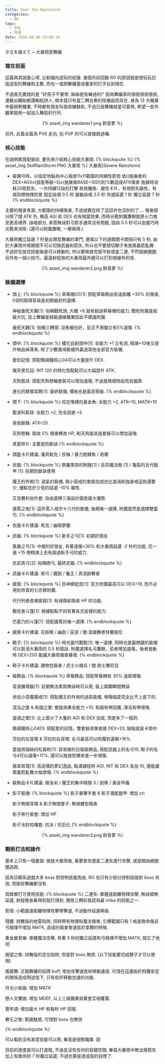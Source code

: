 ```yaml
---
title: Over the Rainstorm
categories:
  - RO
tags:
  - 手札
  - 吟遊
date: 2018-06-06 15:05:14
---
```

夕立を越えて ~ 大暴雨型舞孃

### 寫在前面

這篇與其說是心得, 比較偏向遊玩的紀錄. 幾個月前回鍋 RO 的原因就是想玩玩日版造型的舞孃和主教, 而也一值把舞孃當成養家的打手玩到現在.

不過首先要說的是 "好孩子不要學, 姊姊是有練過的!" 因為舞孃真的很弱很弱很弱, 連輸出輔助都還輸給詩人, 根本就只有當二轉合奏的陪襯品而存在. 身為 13 大職業中最弱勢職業, 不時都有朋友叫我改練魅影, 不過日版舞孃就是可愛呀, 希望一些外觀黨能夠一起加入舞蹈的行列.

<center>{% asset_img wanderer1.png 鈴音夢 %}</center>

另外, 此篇全篇為 PVE 走向, 玩 PVP 的可以直接跳過囉.

### 核心技能

在說明素質配裝前, 要先來介紹核心技能大暴雨:
{% blockquote %}
{% asset_img SkillRainStorm.PNG 大暴雨 %} 大暴雨(Severe Rainstorm)
- 裝備弓時，以指定地點為中心施放11x11範圍的持續性箭雨
  依[(施展者的DEX+AGI)x(技能等級÷5)x(施展者BASE÷100)]的%數造成ATK傷害
  施展時消耗20枝箭矢，一共持續12段的打擊
  有視種族、屬性卡片，有視箭矢屬性，有視目標物理防禦
  固定詠唱 0.5 秒 變動詠唱 3.5 秒
  共通延遲 1 秒 獨立延遲 7 秒
{% endblockquote %}

主要的傷害來源, 大範圍的持續傷害, 不過說實在除了這招外也沒別的了.... 傷害部分除了撐 ATK 外, 稱高 AGI 和 DEX 也有相當效果, 而時光靴附魔鷹眼能將火力推至更高境界. 詠唱部分, 素質無詠對弓箭手通常沒有問題, 固詠 0.5 秒可以由靈巧時光靴來消除. (還可以附魔鷹眼, 一舉兩得.)

大暴雨獨立延遲 7 秒是此類型舞孃的罩門, 進階以下的道館關卡間隔只有 5 秒, 由於大暴雨作用期間不可以切換武器和箭矢, 所以也不要想切鞭子來放奧義箭亂舞. 不過好在放完技能後是可以移動的, 所以要嘛放完就平射或是二連, 不然就繞圈圈. 另外有一個小技巧，最遠射程放的大暴雨最外圈可以打到視線外的怪.

<center>{% asset_img wanderer2.png 鈴音夢 %}</center>

### 裝備選擇

- 頭上:
{% blockquote %}
  草莓帽[0][1]: 搭配草莓飾品有遠距離 +30% 的傷害, 0洞的取得容易是初期最好的選擇.

  神秘垂死天鵝[1]: 俗稱戰死頭, 大概 +8 就有超過草莓帽的威力; 戰死附魔是超級大坑, 加上舞孃是超級邊緣職業因此不建議附魔.

  垂死天鵝[1]: 俗稱三轉頭. 沒魚蝦也好，反正不用錢又有5%遠傷.
{% endblockquote %}

- 頭中:
{% blockquote %}
  櫻花自創頭中[1]: 全能力 +1 又有洞, 精煉+10後又提升物品掉落率, 除了少數幾項裝備外贏過其他全部官方裝備.

  愛的記憶: 搭配晚禱鐘核心04可以大量提升 DEX.

  熾天使花冠: INT 120 的特化型配點可以大幅提升 ATK.

  天狗面具: 搭配天狗卷軸套裝可以增加遠傷, 不過是商城物品而且偏貴.

  進化的獅鷲耳飾[1]: 最終裝備, 價格也是最高等級.
{% endblockquote %}

- 頭下:
{% blockquote %}
  咬在嘴裡的黃金魚: 全能力 +2, ATK+10, MATK+10

  藍波利氣球: 全能力 +2, 完全迴避 +2

  爸爸鬍鬚: ATK+20

  天狗卷軸: 吸收 5% 傷害轉為 HP, 和天狗面具是套裝可以增加遠傷.

  真愛碎片: 主要是防斷詠
{% endblockquote %}

- 頭盔卡片建議: 潘貝勒克 / 狡蛛 / 暴力腔棘魚 / 奇爾

- 衣服:
{% blockquote %}
  歐羅萊昂的制服[1] / 吉芬魔法袍 [1] / 龜裂的古代鎧甲 [1]: 前期防斷詠使用

  魔王的外袍[1]: 過氣的裝備, 與小惡戒的套裝加成也比漩渦和強身戒這些還要少, 優點在於少見的延遲 -10% 屬性.

  艾克賽利翁外套: 自由選擇三張設計圖是最大優勢.

  謾罵之袍[1]: 這件罵人祖宗十八代的裝備, 後期唯一選擇, 附魔當然是選擇雙靈巧.
{% endblockquote %}

- 衣服卡片建議: 馬克 / 幽暗夢靨

- 武器:
{% blockquote %}
  新手之弓[1]: 初期好朋友

  風暴之弓[1]: 中期的好朋友, 有著遠傷+30% 和大暴雨延遲 -2 秒的功能, 花一張 +15 卷精煉上去有超過新手弓的威力.

  忠武真弓[2]: 俗稱商弓, 最終武器.
{% endblockquote %}

- 武器卡片建議: 邪弓 / 魔劍 / 龜王 / 真浪跡舞者

- 披肩:
{% blockquote %}
  巨神蟒蛇皮[1]: 官方附魔最高可以 DEX+18, 而不必用到昂貴的七宗罪附魔.

  代行刑者皮膚披肩[1]: 有減傷和吸收 HP 的功能.

  戰死者斗篷[1]: 根據配點不同有著各式各樣的能力.

  巴基力的斗篷[1]: 搭配謾罵的唯一選擇.
{% endblockquote %}

- 披肩卡片建議: 花妖精 / 幽劍 / 惡波 / 闇‧浪姬舞者特蘭提尼

- 鞋子:
{% blockquote %}
  時光靈巧戰靴[1]: 唯一選擇, 同時也是最關鍵的裝備可以抵消大暴雨的 0.5 秒固詠. 附魔選擇名弓鷹眼，前者增加遠傷，後者發動時 DEX+200 能讓大暴雨傷害暴增.
{% endblockquote %}

- 鞋子卡片建議: 禮物包裝者 / 武士火槍兵 / 闇‧劍士賽尼亞

- 裝飾品:
{% blockquote %}
  草莓飾品: 搭配草莓帽有 30% 遠距增傷.

  音波擴增器[1]: 前期無法素質無詠時可以用, 裝上兩顆瞬間無詠.

  赤焰小惡魔魔戒[1]: 搭配魔王的外袍的過氣裝備, 增傷幅度完全比不上底下的.

  混沌之墜 & 和諧之墜: 套裝效果全能力 +10, 和諧有帶回魔, 渾沌有帶增傷.

  漩渦之墜[1]: 比上面少了大量的 AGI 和 DEX 加成, 但是多了一個洞.

  晚禱鐘核心04[1]: 搭配愛的記憶，雙套裝效果直接 DEX+20, 缺點就是卡頭中.

  莎拉的左耳環 & 莎拉的右耳環: 名弓最高可以附魔到遠傷+16%

  苗娃佩瑞絲的松香粉[1]: 容易做的日版裝飾品, 搭配武器上的名弓10, 鞋子的名弓4可以遠傷+17%, 還可以施放怒爆來進一步增傷.

  翡翠耳環[1]: 高造價的夢幻逸品, 點滿課程時 AGI, INT 和 DEX 各加 10, 還能讓奧義箭亂舞大幅增傷.
{% endblockquote %}

- 裝飾品卡片建議: 傑洛米 / 魔王的集中精隨 3 / 劍魚 / 黃金甲蟲

- 影子裝備:
{% blockquote %}
  影子暴擊手套 & 影子潛能鎧甲: 增加 cri

  影子無限耳環 & 影子無限墜子: 無視體型傷害

  影子修行者套: 增加 HP

  影子冰封哈囉套: 抗冰 / 抗石化
{% endblockquote %}

<center>{% asset_img wanderer3.png 鈴音夢 %}</center>

### 戰術打法和操作

基本上只有一個套路: 施放大暴雨後, 看要普攻還是二連矢進行攻擊, 或是開始繞圈圈逃跑.

因為日韓系遊戲大多 boss 對控制技能免疫, RO 也只有少部分控制技能對 boss 有效, 而剛好舞孃都沒有.

其餘單打可使用技能:
{% blockquote %}
二連矢: 單體遠距離物理攻擊, 無詠唱無延遲, 射程極長看得到就打得到, 開放三轉前我認為最 imba 的技能之一.

箭雨: 小範圍遠距離物理攻擊帶擊退, 不過動作延遲稍長.

殘響: 詩舞版的地雷陷阱, 同時帶有物理和魔法傷害; 引爆範圍只有 1 格是致命傷且弓精煉不增加 MATK, 造成的傷害會遠低於拿鞭的時候.

重金屬音樂: 單體魔法攻擊, 有著 5 秒的獨立延遲和弓精煉不增加 MATK, 就忘了他吧.

絕望之歌: 詩舞版的定位陷阱, 但是對 boss 無效. (以下技能要切成鞭子才可以使用)

搖擺舞: 正服舞孃的招牌 buff, 增加攻擊速度和移動速度. 可惜在這邊由於附魔安定的關係造成用途低下, 只有些許移動加速的功能.

月光小夜曲: 增加 MATK

戀人交響曲: 增加 MDEF, 以上三組獨奏效果會互相覆蓋.

豐年頌: 增加最大 HP 和每秒 HP 回復.

賽壬之歌: 範圍魅惑, 可惜對 boss 也無效

{% endblockquote %}

可以看到沒有甚麼技能可以用, 畢竟是弱勢職業. 囧

目前的進度是可以打進階, 不過並沒有任何的容錯空間, 畢竟大暴雨中無法換箭矢加上有致命的 7 秒獨立延遲, 不過也算是達成我的目標了.
